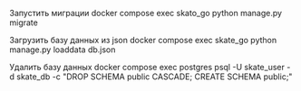 
Запустить миграции
docker compose exec skato_go python manage.py migrate

Загрузить базу данных из json
docker compose exec skate_go python manage.py loaddata db.json

Удалить базу данных 
docker compose exec postgres psql -U skate_user -d skate_db -c "DROP SCHEMA public CASCADE; CREATE SCHEMA public;"

